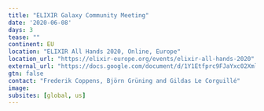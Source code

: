 ```yaml
---
title: "ELIXIR Galaxy Community Meeting"
date: '2020-06-08'
days: 3
tease: ""
continent: EU
location: "ELIXIR All Hands 2020, Online, Europe"
location_url: "https://elixir-europe.org/events/elixir-all-hands-2020"
external_url: "https://docs.google.com/document/d/1Y1Etfprc9FJaYxc02Xml8b4fbBxHVnLXiMXD1Y0KoS4/edit#heading=h.rpm2xffxtlgg"
gtn: false
contact: "Frederik Coppens, Björn Grüning and Gildas Le Corguillé"
image: 
subsites: [global, us]
---
```

